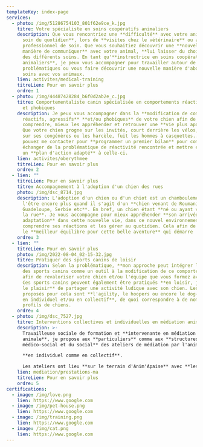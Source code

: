 ```yaml
---
templateKey: index-page
services:
  - photo: /img/51286754103_801f62e9ce_k.jpg
    titre: Votre spécialiste en soins coopératifs animaliers
    description: Que vous rencontriez une **difficulté** avec votre animal dans **un
      soin du quotidien**, lors de **visites chez le vétérinaire** ou autre
      professionnel de soin. Que vous souhaitiez découvrir une **nouvelle
      manière de communiquer** avec votre animal, **lui laisser du choix** lors
      des différents soins. En tant qu'**instructrice en soins coopératifs
      animaliers**, je peux vous accompagner pour travailler autour de vos
      problématiques ou vous faire découvrir une nouvelle manière d'aborder les
      soins avec vos animaux.
    lien: activites/medical-training
    titreLien: Pour en savoir plus
    ordre: 1
  - photo: /img/44487428284_b6f0d2ab2e_c.jpg
    titre: Comportementaliste canin spécialisée en comportements réactifs, agressifs
      et phobiques
    description: Je peux vous accompagner dans la **modification de comportements
      réactifs, agressifs** **et/ou phobiques** de votre chien afin de mieux les
      comprendre, mieux les appréhender et retrouver une **vie plus apaisée**.
      Que votre chien grogne sur les invités, court derrière les vélos, aboie
      sur ses congénères ou les harcèle, fuit les hommes à casquettes... Vous
      pouvez me contacter pour **programmer un premier bilan** pour commencer à
      échanger de la problématique de réactivité rencontrée et mettre en place
      un **plan d'action adapté** à celle-ci.
    lien: activites/oberythmee
    titreLien: Pour en savoir plus
    ordre: 2
  - lien: ""
    titreLien: Pour en savoir plus
    titre: Accompagnement à l'adoption d'un chien des rues
    photo: /img/dsc_8714.jpg
    description: L'adoption d'un chien ou d'un chiot est un chamboulement, cela peut
      l'être encore plus quand il s'agit d'un **chien venant de Roumanie,
      Guadeloupe, Serbie etc**. En bref, un chien étant **né ou ayant vécu dans
      la rue**. Je vous accompagne pour mieux appréhender **son arrivée et son
      adaptation** dans cette nouvelle vie, dans ce nouvel environnement, mieux
      comprendre ses réactions et les gérer au quotidien. Cela afin de trouver
      le **meilleur équilibre pour cette belle aventure** qui démarre !
    ordre: 3
  - lien: ""
    titreLien: Pour en savoir plus
    photo: /img/2022-08-04_02-15-32.jpg
    titre: Pratiquer des sports canins de loisir
    description: Selon la problématique, **mon approche peut intégrer l'utilisation
      des sports canins comme un outil à la modification de ce comportement**,
      afin de revaloriser votre chien et/ou l'équipe que vous formez avec lui.
      Ces sports canins peuvent également être pratiqués **en loisir, juste pour
      le plaisir** de partager une activité ludique avec son chien. Les sports
      proposés pour cela sont **l'agility, le hoopers ou encore le dog-dancing,
      en individuel et/ou en collectif**, de quoi correspondre à de nombreux
      profils de chiens.
    ordre: 4
  - photo: /img/dsc_7527.jpg
    titre: Interventions collectives et individuelles en médiation animale
    description: >-
      Travailleuse sociale de formation et **intervenante en médiation
      animale**, je propose aux **particuliers** comme aux **structures du
      médico-social et du social** des ateliers de médiation par l'animal 

      **en individuel comme en collectif**. 

      Les ateliers ont lieu **sur le terrain d'Anim'Apaise** avec **les chiens et/ou les poneys** en fonction du public et des objectifs ciblés.
    lien: mediation/prestations-ma
    titreLien: Pour en savoir plus
    ordre: 5
certifications:
  - image: /img/love.png
    lien: https://www.google.com
  - image: /img/pet-house.png
    lien: https://www.google.com
  - image: /img/training.png
    lien: https://www.google.com
  - image: /img/cat.png
    lien: https://www.google.com
---
```

